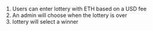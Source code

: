 1. Users can enter lottery with ETH based on a USD fee
2. An admin will choose when the lottery is over
3. lottery will select a winner
